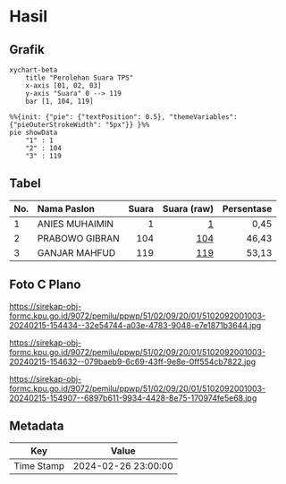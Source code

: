 # Hasil

## Grafik

```mermaid
xychart-beta
    title "Perolehan Suara TPS"
    x-axis [01, 02, 03]
    y-axis "Suara" 0 --> 119
    bar [1, 104, 119]
```

```mermaid
%%{init: {"pie": {"textPosition": 0.5}, "themeVariables": {"pieOuterStrokeWidth": "5px"}} }%%
pie showData
    "1" : 1
    "2" : 104
    "3" : 119
```

## Tabel

| No. | Nama Paslon    | Suara | Suara (raw) | Persentase |
|:--- |:-------------- | -----:| -----------:| ----------:|
| 1   | ANIES MUHAIMIN | 1     | [1][p-1]    | 0,45       |
| 2   | PRABOWO GIBRAN | 104   | [104][p-2]  | 46,43      |
| 3   | GANJAR MAHFUD  | 119   | [119][p-3]  | 53,13      |


[p-1]: https://github.com/gigit-pemilu/pemilu-2024-51-bali/blob/main/pilpres/hitung-suara/sub/51-bali/sub/02-tabanan/sub/09-baturiti/sub/2001-perean/sub/003-tps/sub/paslon-1.txt
[p-2]: https://github.com/gigit-pemilu/pemilu-2024-51-bali/blob/main/pilpres/hitung-suara/sub/51-bali/sub/02-tabanan/sub/09-baturiti/sub/2001-perean/sub/003-tps/sub/paslon-2.txt
[p-3]: https://github.com/gigit-pemilu/pemilu-2024-51-bali/blob/main/pilpres/hitung-suara/sub/51-bali/sub/02-tabanan/sub/09-baturiti/sub/2001-perean/sub/003-tps/sub/paslon-3.txt

## Foto C Plano

https://sirekap-obj-formc.kpu.go.id/9072/pemilu/ppwp/51/02/09/20/01/5102092001003-20240215-154434--32e54744-a03e-4783-9048-e7e1871b3644.jpg

https://sirekap-obj-formc.kpu.go.id/9072/pemilu/ppwp/51/02/09/20/01/5102092001003-20240215-154632--079baeb9-6c69-43ff-9e8e-0ff554cb7822.jpg

https://sirekap-obj-formc.kpu.go.id/9072/pemilu/ppwp/51/02/09/20/01/5102092001003-20240215-154907--6897b611-9934-4428-8e75-170974fe5e68.jpg


## Metadata

| Key        | Value               |
| ---------- | ------------------- |
| Time Stamp | 2024-02-26 23:00:00 |



